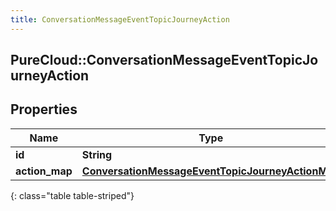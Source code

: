 ```yaml
---
title: ConversationMessageEventTopicJourneyAction
---
```

## PureCloud::ConversationMessageEventTopicJourneyAction

## Properties

|Name | Type | Description | Notes|
|------------ | ------------- | ------------- | -------------|
| **id** | **String** |  | [optional] |
| **action_map** | [**ConversationMessageEventTopicJourneyActionMap**](ConversationMessageEventTopicJourneyActionMap.html) |  | [optional] |
{: class="table table-striped"}


